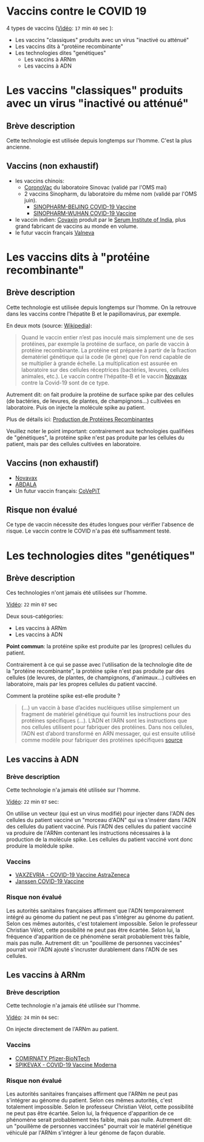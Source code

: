 # Vaccins contre le COVID 19

4 types de vaccins ([Vidéo](https://www.francesoir.fr/videos-lentretien-essentiel/ne-faisons-pas-un-remede-pire-que-le-mal-entretien-essentiel-avec): `17` min `40` sec
):

* Les vaccins "classiques" produits avec un virus "inactivé ou atténué"
* Les vaccins dits à "protéine recombinante"
* Les technologies dites "genétiques"
   * Les vaccins à ARNm
   * Les vaccins à ADN

# Les vaccins "classiques" produits avec un virus "inactivé ou atténué"

## Brève description

Cette technologie est utilisée depuis longtemps sur l'homme. C'est la plus ancienne.

## Vaccins (non exhaustif)

* les vaccins chinois:
   * [CoronoVac](https://www.mesvaccins.net/web/vaccines/651-coronavac) du laboratoire Sinovac (validé par l'OMS mai)
   * 2 vaccins Sinopharm, du laboratoire du même nom (validé par l'OMS juin).
     - [SINOPHARM-BEIJING COVID-19 Vaccine](https://www.mesvaccins.net/web/vaccines/680-sinopharm-beijing-covid-19-vaccine)
     - [SINOPHARM-WUHAN COVID-19 Vaccine](https://www.mesvaccins.net/web/vaccines/657-sinopharm-wuhan-covid-19-vaccine)
* le vaccin indien: [Covaxin](https://www.mesvaccins.net/web/vaccines/665-covaxin) produit par le [Serum Institute of India](https://www.seruminstitute.com/), plus grand fabricant de vaccins au monde en volume.
* le futur vaccin français [Valneva](https://www.mesvaccins.net/web/vaccines/714-vla2001)

# Les vaccins dits à "protéine recombinante"

## Brève description

Cette technologie est utilisée depuis longtemps sur l'homme. On la retrouve dans les vaccins contre l'hépatite B et le papillomavirus, par exemple.

En deux mots (source: [Wikipedia](https://fr.wikipedia.org/wiki/Vaccin_(m%C3%A9canismes_d%27action))):

> Quand le vaccin entier n’est pas inoculé mais simplement une de ses protéines, par exemple la protéine de surface, on parle de vaccin à protéine recombinante. La protéine est préparée à partir de la fraction dematériel génétique qui la code (le gène) que l’on rend capable de se multiplier à grande échelle. La multiplication est assurée en laboratoire sur des cellules réceptrices (bactéries, levures, cellules animales, etc.). Le vaccin contre l'hépatite-B et le vaccin [Novavax](https://www.mesvaccins.net/web/vaccines/667-novavax-nvx-cov2373-covid-19-vaccine) contre la Covid-19 sont de ce type.

Autrement dit: on fait produire la protéine de surface spike par des cellules (de bactéries, de levures, de plantes, de champignons...) cultivées en laboratoire. Puis on injecte la molécule spike au patient.

Plus de détails ici: [Production de Protéines Recombinantes](https://fsnv.univ-setif.dz/telecharger/EDT2017/Production_de_proteines_recombinantes.pdf)

Veuillez noter le point important: contrairement aux technologies qualifiées de "génétiques", la protéine spike n'est pas produite par les cellules du patient, mais par des cellules cultivées en laboratoire.

## Vaccins (non exhaustif)

* [Novavax](https://www.mesvaccins.net/web/vaccines/667-novavax-nvx-cov2373-covid-19-vaccine)
* [ABDALA](https://www.mesvaccins.net/web/vaccines/718-abdala-cigb-66-covid-19-vaccine)
* Un futur vaccin français: [CoVePiT](https://ose-immuno.com/ose-product/covepit/)

## Risque non évalué

Ce type de vaccin nécessite des études longues pour vérifier l'absence de risque. Le vaccin contre le COVID n'a pas été suffisamment testé.

# Les technologies dites "genétiques"

## Brève description

Ces technologies n'ont jamais été utilisées sur l'homme.

[Vidéo](https://www.francesoir.fr/videos-lentretien-essentiel/ne-faisons-pas-un-remede-pire-que-le-mal-entretien-essentiel-avec): `22` min `07` sec

Deux sous-catégories:
* Les vaccins à ARNm
* Les vaccins à ADN

**Point commun**: la protéine spike est produite par les (propres) cellules du patient.

Contrairement à ce qui se passe avec l'utilisation de la technologie dite de la "protéine recombinante", la protéine spike n'est pas produite par des cellules (de levures, de plantes, de champignons, d'animaux...) cultivées en laboratoire, mais par les propres cellules du patient vacciné.

Comment la protéine spike est-elle produite ?

> (...) un vaccin à base d’acides nucléiques utilise simplement un fragment de matériel génétique qui fournit les instructions pour des protéines spécifiques (...). L’ADN et l’ARN sont les instructions que nos cellules utilisent pour fabriquer des protéines. Dans nos cellules, l’ADN est d’abord transformé en ARN messager, qui est ensuite utilisé comme modèle pour fabriquer des protéines spécifiques [source](https://www.who.int/fr/news-room/feature-stories/detail/the-race-for-a-covid-19-vaccine-explained)

## Les vaccins à ADN

### Brève description

Cette technologie n'a jamais été utilisée sur l'homme.

[Vidéo](https://www.francesoir.fr/videos-lentretien-essentiel/ne-faisons-pas-un-remede-pire-que-le-mal-entretien-essentiel-avec): `22` min `07` sec: 

On utilise un vecteur (qui est un virus modifié) pour injecter dans l'ADN des cellules du patient vacciné un "morceau d'ADN" qui va s'insérer dans l'ADN des cellules du patient vacciné. Puis l'ADN des cellules du patient vacciné va produire de l'ARNm contenant les instructions nécessaires à la production de la molécule spike. Les cellules du patient vacciné vont donc produire la molédule spike.

### Vaccins

* [VAXZEVRIA - COVID-19 Vaccine AstraZeneca](https://www.mesvaccins.net/web/vaccines/650-vaxzevria-covid-19-vaccine-astrazeneca)
* [Janssen COVID-19 Vaccine](https://www.mesvaccins.net/web/vaccines/666-janssen-covid-19-vaccine)

### Risque non évalué

Les autorités sanitaires françaises affirment que l'ADN temporairement intégré au génome du patient ne peut pas s'intégrer au génome du patient. Selon ces mêmes autorités, c'est totalement impossible. Selon le professeur Christian Vélot, cette possibilité ne peut pas être écartée. Selon lui, la fréquence d'apparition de ce phénomène serait probablement très faible, mais pas nulle. Autrement dit: un "pouillème de personnes vaccinées" pourrait voir l'ADN ajouté s'incruster durablement dans l'ADN de ses cellules. 

## Les vaccins à ARNm

### Brève description

Cette technologie n'a jamais été utilisée sur l'homme.

[Vidéo](https://www.francesoir.fr/videos-lentretien-essentiel/ne-faisons-pas-un-remede-pire-que-le-mal-entretien-essentiel-avec): `24` min `04` sec: 

On injecte directement de l'ARNm au patient.

### Vaccins

* [COMIRNATY Pfizer-BioNTech](https://www.mesvaccins.net/web/vaccines/658-comirnaty-pfizer-biontech)
* [SPIKEVAX - COVID-19 Vaccine Moderna](https://www.mesvaccins.net/web/vaccines/656-spikevax-covid-19-vaccine-moderna)

### Risque non évalué

Les autorités sanitaires françaises affirment que l'ARNm ne peut pas s'intégrer au génome du patient. Selon ces mêmes autorités, c'est totalement impossible. Selon le professeur Christian Vélot, cette possibilité ne peut pas être écartée. Selon lui, la fréquence d'apparition de ce phénomène serait probablement très faible, mais pas nulle. Autrement dit: un "pouillème de personnes vaccinées" pourrait voir le matériel génétique véhiculé par l'ARNm s'intégrer à leur génome de façon durable.
